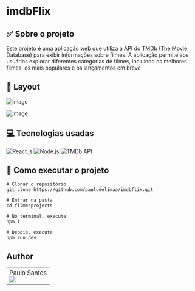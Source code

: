 # imdbFlix

## ✅ Sobre o projeto

Este projeto é uma aplicação web que utiliza a API do TMDb (The Movie Database) para exibir informações sobre filmes. A aplicação permite aos usuários explorar diferentes categorias de filmes, incluindo os melhores filmes, os mais populares e os lançamentos em breve

## 🔗 Layout
![image](https://github.com/user-attachments/assets/ef57b466-77c1-4e31-8f3b-8bbeb599bd6f)

![image](https://github.com/user-attachments/assets/196e1f64-47ab-43e7-a8d0-6c0c2b29329d)


## 💻 Tecnologias usadas

![React.js](https://img.shields.io/badge/-React.js-0D1117?style=for-the-badge&logo=react&logoColor=61DAFB&labelColor=0D1117)
![Node.js](https://img.shields.io/badge/-Node.js-0D1117?style=for-the-badge&logo=node.js&logoColor=339933&labelColor=0D1117)
![TMDb API](https://img.shields.io/badge/TMDb_API-000000?style=for-the-badge&logo=tmdb&logoColor=03A9F4&labelColor=000000)



## 📌 Como executar o projeto

```
# Clonar o repositório
git clone https://github.com/pauludelimaa/imdbflix.git

# Entrar na pasta
cd filmesprojects

# No terminal, execute 
npm i

# Depois, execute 
npm run dev

```
## Author

<table>
  <tr>
    <td>
      Paulo Santos<br>
      <a href="https://www.linkedin.com/in/paulo-a-santos-60ab17312/" target="_blank">
        <img src="https://img.shields.io/badge/LinkedIn-0077B5?style=for-the-badge&logo=linkedin&logoColor=white" target="_blank">
      </a>
    </td>
    
</table>
